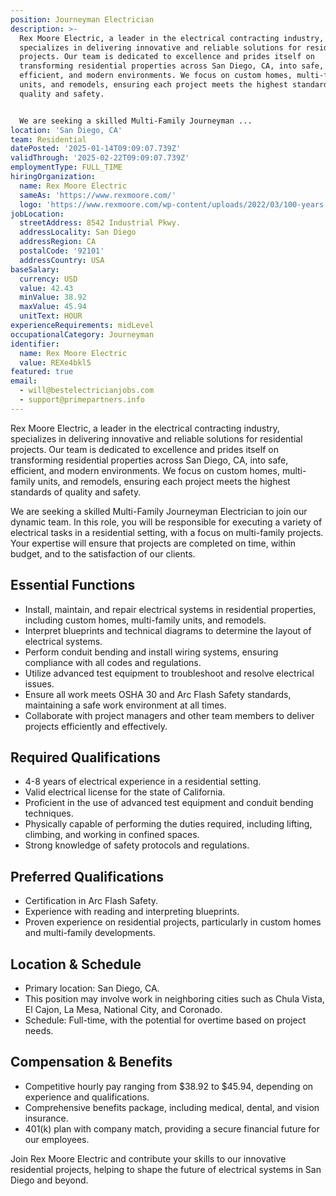 ```yaml
---
position: Journeyman Electrician
description: >-
  Rex Moore Electric, a leader in the electrical contracting industry,
  specializes in delivering innovative and reliable solutions for residential
  projects. Our team is dedicated to excellence and prides itself on
  transforming residential properties across San Diego, CA, into safe,
  efficient, and modern environments. We focus on custom homes, multi-family
  units, and remodels, ensuring each project meets the highest standards of
  quality and safety.


  We are seeking a skilled Multi-Family Journeyman ...
location: 'San Diego, CA'
team: Residential
datePosted: '2025-01-14T09:09:07.739Z'
validThrough: '2025-02-22T09:09:07.739Z'
employmentType: FULL_TIME
hiringOrganization:
  name: Rex Moore Electric
  sameAs: 'https://www.rexmoore.com/'
  logo: 'https://www.rexmoore.com/wp-content/uploads/2022/03/100-years.png'
jobLocation:
  streetAddress: 8542 Industrial Pkwy.
  addressLocality: San Diego
  addressRegion: CA
  postalCode: '92101'
  addressCountry: USA
baseSalary:
  currency: USD
  value: 42.43
  minValue: 38.92
  maxValue: 45.94
  unitText: HOUR
experienceRequirements: midLevel
occupationalCategory: Journeyman
identifier:
  name: Rex Moore Electric
  value: REXe4bkl5
featured: true
email:
  - will@bestelectricianjobs.com
  - support@primepartners.info
---
```




Rex Moore Electric, a leader in the electrical contracting industry, specializes in delivering innovative and reliable solutions for residential projects. Our team is dedicated to excellence and prides itself on transforming residential properties across San Diego, CA, into safe, efficient, and modern environments. We focus on custom homes, multi-family units, and remodels, ensuring each project meets the highest standards of quality and safety.

We are seeking a skilled Multi-Family Journeyman Electrician to join our dynamic team. In this role, you will be responsible for executing a variety of electrical tasks in a residential setting, with a focus on multi-family projects. Your expertise will ensure that projects are completed on time, within budget, and to the satisfaction of our clients.

## Essential Functions
- Install, maintain, and repair electrical systems in residential properties, including custom homes, multi-family units, and remodels.
- Interpret blueprints and technical diagrams to determine the layout of electrical systems.
- Perform conduit bending and install wiring systems, ensuring compliance with all codes and regulations.
- Utilize advanced test equipment to troubleshoot and resolve electrical issues.
- Ensure all work meets OSHA 30 and Arc Flash Safety standards, maintaining a safe work environment at all times.
- Collaborate with project managers and other team members to deliver projects efficiently and effectively.

## Required Qualifications
- 4-8 years of electrical experience in a residential setting.
- Valid electrical license for the state of California.
- Proficient in the use of advanced test equipment and conduit bending techniques.
- Physically capable of performing the duties required, including lifting, climbing, and working in confined spaces.
- Strong knowledge of safety protocols and regulations.

## Preferred Qualifications
- Certification in Arc Flash Safety.
- Experience with reading and interpreting blueprints.
- Proven experience on residential projects, particularly in custom homes and multi-family developments.

## Location & Schedule
- Primary location: San Diego, CA.
- This position may involve work in neighboring cities such as Chula Vista, El Cajon, La Mesa, National City, and Coronado.
- Schedule: Full-time, with the potential for overtime based on project needs.

## Compensation & Benefits
- Competitive hourly pay ranging from $38.92 to $45.94, depending on experience and qualifications.
- Comprehensive benefits package, including medical, dental, and vision insurance.
- 401(k) plan with company match, providing a secure financial future for our employees.

Join Rex Moore Electric and contribute your skills to our innovative residential projects, helping to shape the future of electrical systems in San Diego and beyond.
